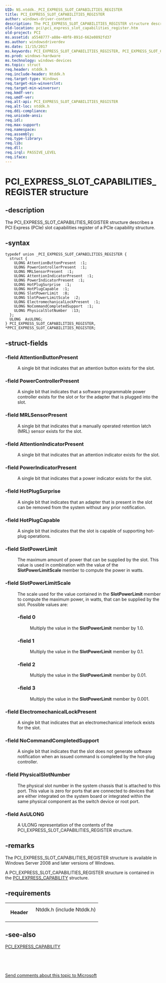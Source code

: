 ```yaml
---
UID: NS.ntddk._PCI_EXPRESS_SLOT_CAPABILITIES_REGISTER
title: PCI_EXPRESS_SLOT_CAPABILITIES_REGISTER
author: windows-driver-content
description: The PCI_EXPRESS_SLOT_CAPABILITIES_REGISTER structure describes a PCI Express (PCIe) slot capabilities register of a PCIe capability structure.
old-location: pci\pci_express_slot_capabilities_register.htm
old-project: PCI
ms.assetid: a5548777-a88e-40f8-891d-662e0892fd37
ms.author: windowsdriverdev
ms.date: 11/15/2017
ms.keywords: PCI_EXPRESS_SLOT_CAPABILITIES_REGISTER, PCI_EXPRESS_SLOT_CAPABILITIES_REGISTER, *PPCI_EXPRESS_SLOT_CAPABILITIES_REGISTER
ms.prod: windows-hardware
ms.technology: windows-devices
ms.topic: struct
req.header: ntddk.h
req.include-header: Ntddk.h
req.target-type: Windows
req.target-min-winverclnt: 
req.target-min-winversvr: 
req.kmdf-ver: 
req.umdf-ver: 
req.alt-api: PCI_EXPRESS_SLOT_CAPABILITIES_REGISTER
req.alt-loc: ntddk.h
req.ddi-compliance: 
req.unicode-ansi: 
req.idl: 
req.max-support: 
req.namespace: 
req.assembly: 
req.type-library: 
req.lib: 
req.dll: 
req.irql: PASSIVE_LEVEL
req.iface: 
---
```


# PCI_EXPRESS_SLOT_CAPABILITIES_REGISTER structure



## -description
<p>The PCI_EXPRESS_SLOT_CAPABILITIES_REGISTER structure describes a PCI Express (PCIe) slot capabilities register of a PCIe capability structure.</p>


## -syntax

````
typedef union _PCI_EXPRESS_SLOT_CAPABILITIES_REGISTER {
  struct {
    ULONG AttentionButtonPresent  :1;
    ULONG PowerControllerPresent  :1;
    ULONG MRLSensorPresent  :1;
    ULONG AttentionIndicatorPresent  :1;
    ULONG PowerIndicatorPresent  :1;
    ULONG HotPlugSurprise  :1;
    ULONG HotPlugCapable  :1;
    ULONG SlotPowerLimit  :8;
    ULONG SlotPowerLimitScale  :2;
    ULONG ElectromechanicalLockPresent  :1;
    ULONG NoCommandCompletedSupport  :1;
    ULONG PhysicalSlotNumber  :13;
  };
  ULONG  AsULONG;
} PCI_EXPRESS_SLOT_CAPABILITIES_REGISTER, *PPCI_EXPRESS_SLOT_CAPABILITIES_REGISTER;
````


## -struct-fields
<dl>

### -field AttentionButtonPresent

<dd>
<p>A single bit that indicates that an attention button exists for the slot.</p>
</dd>

### -field PowerControllerPresent

<dd>
<p>A single bit that indicates that a software programmable power controller exists for the slot or for the adapter that is plugged into the slot.</p>
</dd>

### -field MRLSensorPresent

<dd>
<p>A single bit that indicates that a manually operated retention latch (MRL) sensor exists for the slot.</p>
</dd>

### -field AttentionIndicatorPresent

<dd>
<p>A single bit that indicates that an attention indicator exists for the slot.</p>
</dd>

### -field PowerIndicatorPresent

<dd>
<p>A single bit that indicates that a power indicator exists for the slot.</p>
</dd>

### -field HotPlugSurprise

<dd>
<p>A single bit that indicates that an adapter that is present in the slot can be removed from the system without any prior notification.</p>
</dd>

### -field HotPlugCapable

<dd>
<p>A single bit that indicates that the slot is capable of supporting hot-plug operations.</p>
</dd>

### -field SlotPowerLimit

<dd>
<p>The maximum amount of power that can be supplied by the slot. This value is used in combination with the value of the <b>SlotPowerLimitScale</b> member to compute the power in watts.</p>
</dd>

### -field SlotPowerLimitScale

<dd>
<p>The scale used for the value contained in the <b>SlotPowerLimit</b> member to compute the maximum power, in watts, that can be supplied by the slot. Possible values are:</p>
<p></p>
<dl>

### -field 0

<dd>
<p>Multiply the value in the <b>SlotPowerLimit</b> member by 1.0.</p>
</dd>

### -field 1

<dd>
<p>Multiply the value in the <b>SlotPowerLimit</b> member by 0.1.</p>
</dd>

### -field 2

<dd>
<p>Multiply the value in the <b>SlotPowerLimit</b> member by 0.01.</p>
</dd>

### -field 3

<dd>
<p>Multiply the value in the <b>SlotPowerLimit</b> member by 0.001.</p>
</dd>
</dl>
</dd>

### -field ElectromechanicalLockPresent

<dd>
<p>A single bit that indicates that an electromechanical interlock exists for the slot.</p>
</dd>

### -field NoCommandCompletedSupport

<dd>
<p>A single bit that indicates that the slot does not generate software notification when an issued command is completed by the hot-plug controller.</p>
</dd>

### -field PhysicalSlotNumber

<dd>
<p>The physical slot number in the system chassis that is attached to this port. This value is zero for ports that are connected to devices that are either integrated on the system board or integrated within the same physical component as the switch device or root port.</p>
</dd>

### -field AsULONG

<dd>
<p>A ULONG representation of the contents of the PCI_EXPRESS_SLOT_CAPABILITIES_REGISTER structure.</p>
</dd>
</dl>

## -remarks
<p>The PCI_EXPRESS_SLOT_CAPABILITIES_REGISTER structure is available in Windows Server 2008 and later versions of Windows.</p>

<p>A PCI_EXPRESS_SLOT_CAPABILITIES_REGISTER structure is contained in the <a href="https://msdn.microsoft.com/library/windows/hardware/ff537460">PCI_EXPRESS_CAPABILITY</a> structure.</p>

## -requirements
<table>
<tr>
<th width="30%">
<p>Header</p>
</th>
<td width="70%">
<dl>
<dt>Ntddk.h (include Ntddk.h)</dt>
</dl>
</td>
</tr>
</table>

## -see-also
<dl>
<dt>
<a href="https://msdn.microsoft.com/library/windows/hardware/ff537460">PCI_EXPRESS_CAPABILITY</a>
</dt>
</dl>
<p> </p>
<p> </p>
<p><a href="mailto:wsddocfb@microsoft.com?subject=Documentation%20feedback [PCI\buses]:%20PCI_EXPRESS_SLOT_CAPABILITIES_REGISTER union%20 RELEASE:%20(11/15/2017)&amp;body=%0A%0APRIVACY STATEMENT%0A%0AWe use your feedback to improve the documentation. We don't use your email address for any other purpose, and we'll remove your email address from our system after the issue that you're reporting is fixed. While we're working to fix this issue, we might send you an email message to ask for more info. Later, we might also send you an email message to let you know that we've addressed your feedback.%0A%0AFor more info about Microsoft's privacy policy, see http://privacy.microsoft.com/en-us/default.aspx." title="Send comments about this topic to Microsoft">Send comments about this topic to Microsoft</a></p>
